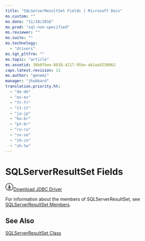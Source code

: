 ```yaml
---
title: "SQLServerResultSet Fields | Microsoft Docs"
ms.custom: ""
ms.date: "11/10/2016"
ms.prod: "sql-non-specified"
ms.reviewer: ""
ms.suite: ""
ms.technology: 
  - "drivers"
ms.tgt_pltfrm: ""
ms.topic: "article"
ms.assetid: 30b8fbee-8818-4217-95be-ab1aa9230062
caps.latest.revision: 11
ms.author: "genemi"
manager: "jhubbard"
translation.priority.ht: 
  - "de-de"
  - "es-es"
  - "fr-fr"
  - "it-it"
  - "ja-jp"
  - "ko-kr"
  - "pt-br"
  - "ru-ru"
  - "sv-se"
  - "zh-cn"
  - "zh-tw"
---
```

# SQLServerResultSet Fields
![Download](../../../ssdt/media/download.png)[Download JDBC Driver](http://go.microsoft.com/fwlink/?LinkId=245496)

  For information about the members of SQLServerResultSet, see [SQLServerResultSet Members](../../../connect/jdbc/reference/sqlserverresultset-members.md).  
  
## See Also  
 [SQLServerResultSet Class](../../../connect/jdbc/reference/sqlserverresultset-class.md)  
  
  